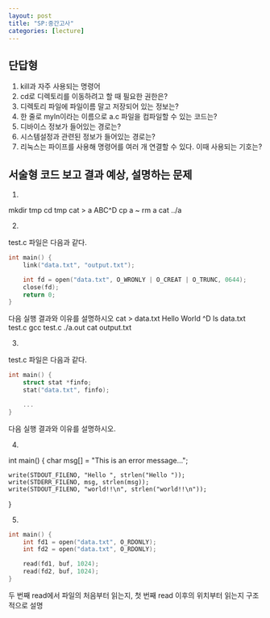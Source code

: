 ```yaml
---
layout: post
title: "SP:중간고사"
categories: [lecture]
---
```


## 단답형

1. kill과 자주 사용되는 명령어
2. cd로 디렉토리를 이동하려고 할 때 필요한 권한은?
3. 디렉토리 파일에 파일이름 말고 저장되어 있는 정보는?
4. 한 줄로 myln이라는 이름으로 a.c 파일을 컴파일할 수 있는 코드는?
5. 디바이스 정보가 들어있는 경로는?
6. 시스템설정과 관련된 정보가 들어있는 경로는?
7. 리눅스는 파이프를 사용해 명령어를 여러 개 연결할 수 있다. 이때 사용되는 기호는?

## 서술형 코드 보고 결과 예상, 설명하는 문제

1. 
mkdir tmp
cd tmp
cat > a
ABC^D
cp a ~
rm a
cat ../a

2. 
test.c 파일은 다음과 같다.
```cpp
int main() {
    link("data.txt", "output.txt");

    int fd = open("data.txt", O_WRONLY | O_CREAT | O_TRUNC, 0644);
    close(fd);
    return 0;
}
```
다음 실행 결과와 이유를 설명하시오
cat > data.txt
Hello World
^D
ls
data.txt  test.c
gcc test.c
./a.out
cat output.txt

3. 
test.c 파일은 다음과 같다.
```cpp
int main() {
    struct stat *finfo;
    stat("data.txt", finfo);

    ...
}
```
다음 실행 결과와 이유를 설명하시오.

4. 
int main() {
    char msg[] = "This is an error message...";

    write(STDOUT_FILENO, "Hello ", strlen("Hello "));
    write(STDERR_FILENO, msg, strlen(msg));
    write(STDOUT_FILENO, "world!!\n", strlen("world!!\n"));
}

5. 
```cpp
int main() {
    int fd1 = open("data.txt", O_RDONLY);
    int fd2 = open("data.txt", O_RDONLY);

    read(fd1, buf, 1024);
    read(fd2, buf, 1024);
}
```
두 번째 read에서 파일의 처음부터 읽는지, 첫 번째 read 이후의 위치부터 읽는지 구조적으로 설명